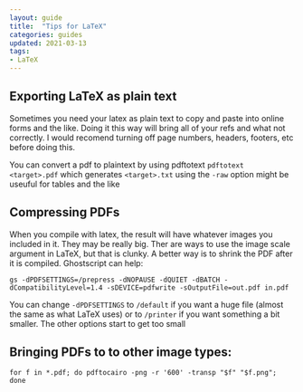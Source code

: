 ```yaml
---
layout: guide
title:  "Tips for LaTeX"
categories: guides
updated: 2021-03-13
tags:
- LaTeX
---
```


## Exporting LaTeX as plain text
Sometimes you need your latex as plain text to copy and paste into online forms and the like. Doing it this way will bring all of your refs and what not correctly. I would recomend turning off page numbers, headers, footers, etc before doing this. 

You can convert a pdf to plaintext by using pdftotext `pdftotext <target>.pdf` which generates `<target>.txt` using the `-raw` option might be useuful for tables and the like

## Compressing PDFs
When you compile with latex, the result will have whatever images you included in it. They may be really big. Ther are ways to use the image scale argument in LaTeX, but that is clunky. A better way is to shrink the PDF after it is compiled. Ghostscript can help:

`gs -dPDFSETTINGS=/prepress -dNOPAUSE -dQUIET -dBATCH -dCompatibilityLevel=1.4 -sDEVICE=pdfwrite -sOutputFile=out.pdf in.pdf`

You can change `-dPDFSETTINGS` to `/default` if you want a huge file (almost the same as what LaTeX uses) or to `/printer` if you want something a bit smaller. The other options start to get too small

## Bringing PDFs to to other image types:
`for f in *.pdf; do pdftocairo -png -r '600' -transp "$f" "$f.png"; done`
